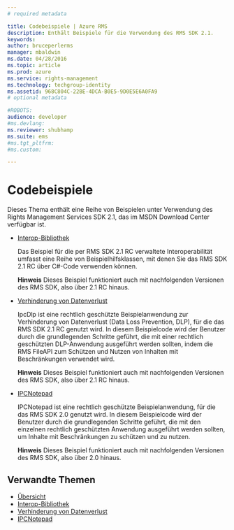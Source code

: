 ```yaml
---
# required metadata

title: Codebeispiele | Azure RMS
description: Enthält Beispiele für die Verwendung des RMS SDK 2.1.
keywords:
author: bruceperlerms
manager: mbaldwin
ms.date: 04/28/2016
ms.topic: article
ms.prod: azure
ms.service: rights-management
ms.technology: techgroup-identity
ms.assetid: 968C804C-22BE-4DCA-B0E5-9D0E5E6A0FA9
# optional metadata

#ROBOTS:
audience: developer
#ms.devlang:
ms.reviewer: shubhamp
ms.suite: ems
#ms.tgt_pltfrm:
#ms.custom:

---
```


# Codebeispiele

Dieses Thema enthält eine Reihe von Beispielen unter Verwendung des Rights Management Services SDK 2.1, das im MSDN Download Center verfügbar ist.

- [Interop-Bibliothek](https://Code.MSDN.Microsoft.Com/AD-RMS-SDK-20-Interop-eb3fbce7)

  Das Beispiel für die per RMS SDK 2.1 RC verwaltete Interoperabilität umfasst eine Reihe von Beispielhilfsklassen, mit denen Sie das RMS SDK 2.1 RC über C#-Code verwenden können.

  **Hinweis** Dieses Beispiel funktioniert auch mit nachfolgenden Versionen des RMS SDK, also über 2.1 RC hinaus.

- [Verhinderung von Datenverlust](https://Code.MSDN.Microsoft.Com/IpcDlp-Sample-Application-d30bb99d)

  IpcDlp ist eine rechtlich geschützte Beispielanwendung zur Verhinderung von Datenverlust (Data Loss Prevention, DLP), für die das RMS SDK 2.1 RC genutzt wird. In diesem Beispielcode wird der Benutzer durch die grundlegenden Schritte geführt, die mit einer rechtlich geschützten DLP-Anwendung ausgeführt werden sollten, indem die RMS FileAPI zum Schützen und Nutzen von Inhalten mit Beschränkungen verwendet wird.

  **Hinweis** Dieses Beispiel funktioniert auch mit nachfolgenden Versionen des RMS SDK, also über 2.1 RC hinaus.

- [IPCNotepad](https://Code.MSDN.Microsoft.Com/IPCNotepad-Sample-f67dae80)

  IPCNotepad ist eine rechtlich geschützte Beispielanwendung, für die das RMS SDK 2.0 genutzt wird. In diesem Beispielcode wird der Benutzer durch die grundlegenden Schritte geführt, die mit den einzelnen rechtlich geschützten Anwendung ausgeführt werden sollten, um Inhalte mit Beschränkungen zu schützen und zu nutzen.

  **Hinweis** Dieses Beispiel funktioniert auch mit nachfolgenden Versionen des RMS SDK, also über 2.0 hinaus.
 
## Verwandte Themen

* [Übersicht](ad-rms-overview.md)
* [Interop-Bibliothek](https://Code.MSDN.Microsoft.Com/AD-RMS-SDK-20-Interop-eb3fbce7)
* [Verhinderung von Datenverlust](https://Code.MSDN.Microsoft.Com/IpcDlp-Sample-Application-d30bb99d)
* [IPCNotepad](https://Code.MSDN.Microsoft.Com/IPCNotepad-Sample-f67dae80)
 

 


<!--HONumber=Apr16_HO4-->



